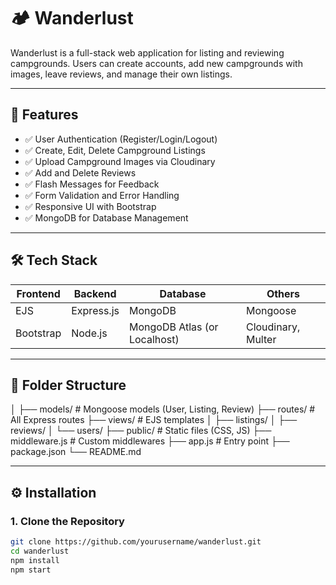 ﻿# 🏕️ Wanderlust

Wanderlust is a full-stack web application for listing and reviewing campgrounds. Users can create accounts, add new campgrounds with images, leave reviews, and manage their own listings.

---

## 🚀 Features

- ✅ User Authentication (Register/Login/Logout)
- ✅ Create, Edit, Delete Campground Listings
- ✅ Upload Campground Images via Cloudinary
- ✅ Add and Delete Reviews
- ✅ Flash Messages for Feedback
- ✅ Form Validation and Error Handling
- ✅ Responsive UI with Bootstrap
- ✅ MongoDB for Database Management

---

## 🛠️ Tech Stack

| Frontend | Backend | Database | Others |
|---------|---------|----------|--------|
| EJS     | Express.js | MongoDB | Mongoose |
| Bootstrap | Node.js  | MongoDB Atlas (or Localhost) | Cloudinary, Multer |

---

## 📂 Folder Structure


│
├── models/ # Mongoose models (User, Listing, Review)
├── routes/ # All Express routes
├── views/ # EJS templates
│ ├── listings/
│ ├── reviews/
│ └── users/
├── public/ # Static files (CSS, JS)
├── middleware.js # Custom middlewares
├── app.js # Entry point
├── package.json
└── README.md


---

## ⚙️ Installation

### 1. Clone the Repository
```bash
git clone https://github.com/yourusername/wanderlust.git
cd wanderlust
npm install
npm start


